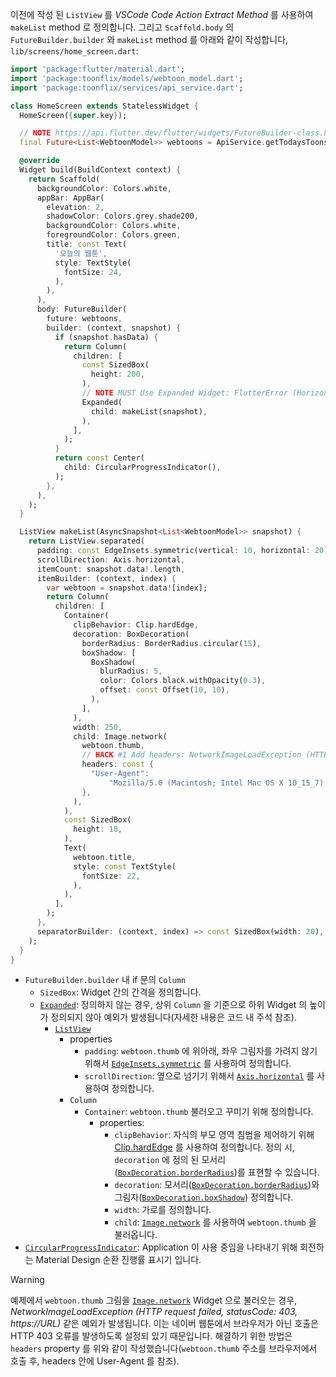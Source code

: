 이전에 작성 된 `ListView` 를 _VSCode Code Action Extract Method_ 를 사용하여 `makeList` method 로 정의합니다. 그리고 `Scaffold.body` 의 `FutureBuilder.builder` 와 `makeList` method 를 아래와 같이 작성합니다, `lib/screens/home_screen.dart`:

```dart
import 'package:flutter/material.dart';
import 'package:toonflix/models/webtoon_model.dart';
import 'package:toonflix/services/api_service.dart';

class HomeScreen extends StatelessWidget {
  HomeScreen({super.key});

  // NOTE https://api.flutter.dev/flutter/widgets/FutureBuilder-class.html
  final Future<List<WebtoonModel>> webtoons = ApiService.getTodaysToons();

  @override
  Widget build(BuildContext context) {
    return Scaffold(
      backgroundColor: Colors.white,
      appBar: AppBar(
        elevation: 2,
        shadowColor: Colors.grey.shade200,
        backgroundColor: Colors.white,
        foregroundColor: Colors.green,
        title: const Text(
          '오늘의 웹툰',
          style: TextStyle(
            fontSize: 24,
          ),
        ),
      ),
      body: FutureBuilder(
        future: webtoons,
        builder: (context, snapshot) {
          if (snapshot.hasData) {
            return Column(
              children: [
                const SizedBox(
                  height: 200,
                ),
                // NOTE MUST Use Expanded Widget: FlutterError (Horizontal viewport was given unbounded height. Viewports expand in the cross axis to fill their container and constrain their children to match their extent in the cross axis. In this case, a horizontal viewport was given an unlimited amount of vertical space in which to expand.)
                Expanded(
                  child: makeList(snapshot),
                ),
              ],
            );
          }
          return const Center(
            child: CircularProgressIndicator(),
          );
        },
      ),
    );
  }

  ListView makeList(AsyncSnapshot<List<WebtoonModel>> snapshot) {
    return ListView.separated(
      padding: const EdgeInsets.symmetric(vertical: 10, horizontal: 20),
      scrollDirection: Axis.horizontal,
      itemCount: snapshot.data!.length,
      itemBuilder: (context, index) {
        var webtoon = snapshot.data![index];
        return Column(
          children: [
            Container(
              clipBehavior: Clip.hardEdge,
              decoration: BoxDecoration(
                borderRadius: BorderRadius.circular(15),
                boxShadow: [
                  BoxShadow(
                    blurRadius: 5,
                    color: Colors.black.withOpacity(0.3),
                    offset: const Offset(10, 10),
                  ),
                ],
              ),
              width: 250,
              child: Image.network(
                webtoon.thumb,
                // HACK #1 Add headers: NetworkImageLoadException (HTTP request failed, statusCode: 403, https://URL)
                headers: const {
                  "User-Agent":
                      "Mozilla/5.0 (Macintosh; Intel Mac OS X 10_15_7) AppleWebKit/537.36 (KHTML, like Gecko) Chrome/120.0.0.0 Safari/537.36"
                },
              ),
            ),
            const SizedBox(
              height: 10,
            ),
            Text(
              webtoon.title,
              style: const TextStyle(
                fontSize: 22,
              ),
            ),
          ],
        );
      },
      separatorBuilder: (context, index) => const SizedBox(width: 20),
    );
  }
}
```

- `FutureBuilder.builder` 내 if 문의 `Column`
  - `SizedBox`: Widget 간의 간격을 정의합니다.
  - [`Expanded`](https://api.flutter.dev/flutter/widgets/Expanded-class.html): 정의하지 않는 경우, 상위 `Column` 을 기준으로 하위 Widget 의 높이가 정의되지 않아 예외가 발생됩니다(자세한 내용은 코드 내 주석 참조).
    - [`ListView`](https://api.flutter.dev/flutter/widgets/ListView-class.html)
      - properties
        - `padding`: `webtoon.thumb` 에 위아래, 좌우 그림자를 가려지 않기 위해서 [`EdgeInsets.symmetric`](https://api.flutter.dev/flutter/painting/EdgeInsets/EdgeInsets.symmetric.html) 를 사용하여 정의합니다.
        - `scrollDirection`: 옆으로 넘기기 위해서 [`Axis.horizontal`](https://api.flutter.dev/flutter/painting/Axis.html#horizontal) 를 사용하여 정의합니다.
      - `Column`
        - `Container`: `webtoon.thumb` 불러오고 꾸미기 위해 정의합니다.
          - properties:
            - `clipBehavior`: 자식의 부모 영역 침범을 제어하기 위해 [Clip.hardEdge](https://api.flutter.dev/flutter/dart-ui/Clip.html#hardEdge) 를 사용하여 정의합니다. 정의 시, `decoration` 에 정의 된 모서리([`BoxDecoration.borderRadius`](https://api.flutter.dev/flutter/painting/BoxDecoration/borderRadius.html))를 표현할 수 있습니다.
            - `decoration`: 모서리([`BoxDecoration.borderRadius`](https://api.flutter.dev/flutter/painting/BoxDecoration/borderRadius.html))와 그림자([`BoxDecoration.boxShadow`](https://api.flutter.dev/flutter/painting/BoxDecoration/boxShadow.html)) 정의합니다.
            - `width`: 가로를 정의합니다.
            - `child`: [`Image.network`](https://api.flutter.dev/flutter/widgets/Image/Image.network.html) 를 사용하여 `webtoon.thumb` 을 불러옵니다.
- [`CircularProgressIndicator`](https://api.flutter.dev/flutter/material/CircularProgressIndicator-class.html): Application 이 사용 중임을 나타내기 위해 회전하는 Material Design 순환 진행률 표시기 입니다.

> [!WARNING]
> 예제에서 `webtoon.thumb` 그림을 [`Image.network`](https://api.flutter.dev/flutter/widgets/Image/Image.network.html) Widget 으로 불러오는 경우, _NetworkImageLoadException (HTTP request failed, statusCode: 403, https://URL)_ 같은 예외가 발생됩니다.
> 이는 네이버 웹툰에서 브라우저가 아닌 호출은 HTTP 403 오류를 발생하도록 설정되 있기 때문입니다.
> 해결하기 위한 방법은 `headers` property 를 위와 같이 작성했습니다(`webtoon.thumb` 주소를 브라우저에서 호출 후, headers 안에 User-Agent 를 참조).

